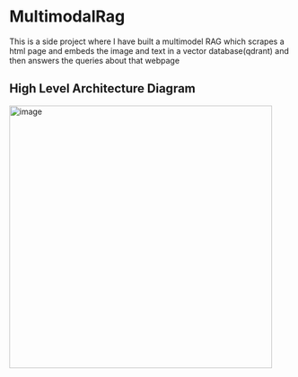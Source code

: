 # MultimodalRag
This is a side project where I have built a multimodel RAG which scrapes a html page and embeds the image and text in a vector database(qdrant) and then answers the queries about that webpage


## High Level Architecture Diagram
<img width="468" alt="image" src="https://github.com/Cenrax/MultimodalRag/assets/43017632/f7b4f4b7-7189-4967-a45d-5e1348861645">

